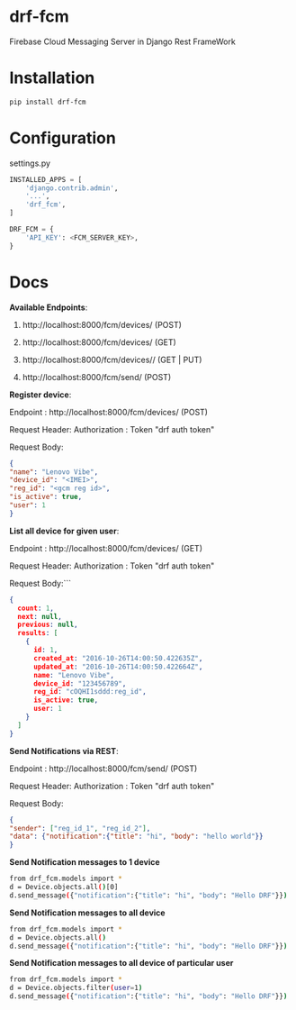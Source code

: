# drf-fcm
Firebase Cloud Messaging Server in Django Rest FrameWork

# Installation
```bash
pip install drf-fcm
```

# Configuration

settings.py

```python
INSTALLED_APPS = [
    'django.contrib.admin',
    '...',
    'drf_fcm',
]
```

```python
DRF_FCM = {
    'API_KEY': <FCM_SERVER_KEY>,
}
```

# Docs

**Available Endpoints**:

1. http://localhost:8000/fcm/devices/ (POST)

2. http://localhost:8000/fcm/devices/ (GET)

3. http://localhost:8000/fcm/devices/<pk>/ (GET | PUT)

4. http://localhost:8000/fcm/send/ (POST)

**Register device**:

Endpoint : http://localhost:8000/fcm/devices/ (POST)

Request Header: Authorization : Token "drf auth token"

Request Body:

```json
{
"name": "Lenovo Vibe",
"device_id": "<IMEI>",
"reg_id": "<gcm reg id>",
"is_active": true,
"user": 1
}
```

**List all device for given user**:

Endpoint : http://localhost:8000/fcm/devices/ (GET)

Request Header: Authorization : Token "drf auth token"

Request Body:```

```json
{
  count: 1,
  next: null,
  previous: null,
  results: [
    {
      id: 1,
      created_at: "2016-10-26T14:00:50.422635Z",
      updated_at: "2016-10-26T14:00:50.422664Z",
      name: "Lenovo Vibe",
      device_id: "123456789",
      reg_id: "cOQHI1sddd:reg_id",
      is_active: true,
      user: 1
    }
  ]
}
```

**Send Notifications via REST**:

Endpoint : http://localhost:8000/fcm/send/ (POST)

Request Header: Authorization : Token "drf auth token"

Request Body:

```json
{
"sender": ["reg_id_1", "reg_id_2"],
"data": {"notification":{"title": "hi", "body": "hello world"}}
}
```

**Send Notification messages to 1 device**

```bash
from drf_fcm.models import *
d = Device.objects.all()[0]
d.send_message({"notification":{"title": "hi", "body": "Hello DRF"}})
```

**Send Notification messages to all device**

```bash
from drf_fcm.models import *
d = Device.objects.all()
d.send_message({"notification":{"title": "hi", "body": "Hello DRF"}})
```


**Send Notification messages to all device of particular user**

```bash
from drf_fcm.models import *
d = Device.objects.filter(user=1)
d.send_message({"notification":{"title": "hi", "body": "Hello DRF"}})
```
